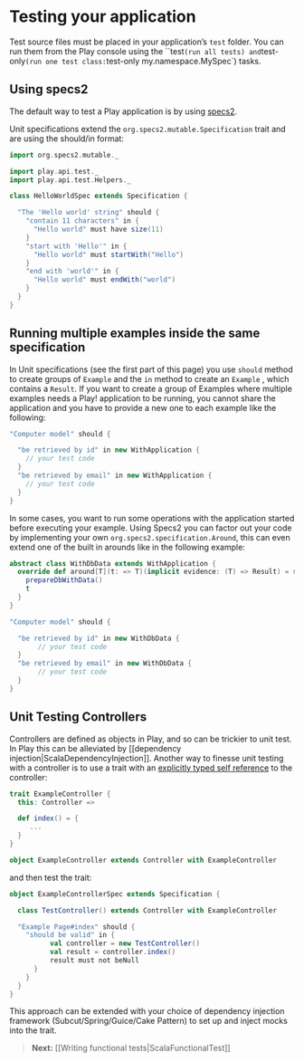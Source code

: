 # Testing your application

Test source files must be placed in your application’s `test` folder. You can run them from the Play console using the ``test` (run all tests) and `test-only` (run one test class: `test-only my.namespace.MySpec`) tasks.

## Using specs2

The default way to test a Play application is by using [specs2](http://etorreborre.github.com/specs2/).

Unit specifications extend the `org.specs2.mutable.Specification` trait and are using the should/in format:

```scala
import org.specs2.mutable._

import play.api.test._
import play.api.test.Helpers._

class HelloWorldSpec extends Specification {

  "The 'Hello world' string" should {
    "contain 11 characters" in {
      "Hello world" must have size(11)
    }
    "start with 'Hello'" in {
      "Hello world" must startWith("Hello")
    }
    "end with 'world'" in {
      "Hello world" must endWith("world")
    }
  }
}
```

## Running multiple examples inside the same specification

In Unit specifications (see the first part of this page) you use ``should`` method to create groups of ``Example`` and the ``in`` method to create an ``Example`` , which contains a ``Result``. If you want to create a group of Examples where multiple examples needs a Play! application to be running, you cannot share the application and you have to provide a new one to each example like the following:

```scala
"Computer model" should {

  "be retrieved by id" in new WithApplication {
    // your test code
  }
  "be retrieved by email" in new WithApplication {
    // your test code
  }
}
```

In some cases, you want to run some operations with the application started before executing your example. Using Specs2
you can factor out your code by implementing your own ``org.specs2.specification.Around``, this can even extend one of
the built in arounds like in the following example:

```scala
abstract class WithDbData extends WithApplication {
  override def around[T](t: => T)(implicit evidence: (T) => Result) = super.around {
    prepareDbWithData() 
    t
  }
}

"Computer model" should {

  "be retrieved by id" in new WithDbData {
       // your test code
  }
  "be retrieved by email" in new WithDbData {
       // your test code
  }
}
```

## Unit Testing Controllers

Controllers are defined as objects in Play, and so can be trickier to unit test.  In Play this can be alleviated by [[dependency injection|ScalaDependencyInjection]]. Another way to finesse unit testing with a controller is to use a trait with an [explicitly typed self reference](http://www.naildrivin5.com/scalatour/wiki_pages/ExplcitlyTypedSelfReferences) to the controller:

```scala
trait ExampleController {
  this: Controller =>

  def index() = {
     ...
  }
}

object ExampleController extends Controller with ExampleController
```

and then test the trait:

```scala
object ExampleControllerSpec extends Specification {

  class TestController() extends Controller with ExampleController

  "Example Page#index" should {
    "should be valid" in {
          val controller = new TestController()          
          val result = controller.index()          
          result must not beNull
      }
    }
  }
}
```

This approach can be extended with your choice of dependency injection framework (Subcut/Spring/Guice/Cake Pattern) to set up and inject mocks into the trait.

> **Next:** [[Writing functional tests|ScalaFunctionalTest]]
